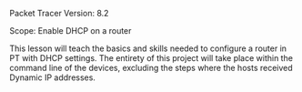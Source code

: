Packet Tracer Version: 8.2

Scope: Enable DHCP on a router

 
  
This lesson will teach the basics and skills needed to configure a router in PT with DHCP settings. The entirety of this project will take place within the command line of the devices, excluding the steps where the hosts received Dynamic IP addresses.
